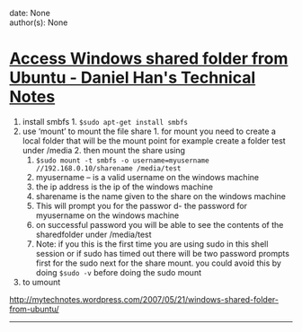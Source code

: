 
date: None  
author(s): None  

# [Access Windows shared folder from Ubuntu - Daniel Han's Technical Notes](https://sites.google.com/site/xiangyangsite/home/technical-tips/linux-unix/common-tips/access-windows-shared-folder-from-ubuntu)

  1. install smbfs
    1. `$sudo apt-get install smbfs`
  2. use ‘mount’ to mount the file share
    1. for mount you need to create a local folder that will be the mount point for example create a folder test under /media
    2. then mount the share using
      1. `$sudo mount -t smbfs -o username=myusername //192.168.0.10/sharename /media/test`
      2. myusername – is a valid username on the windows machine
      3. the ip address is the ip of the windows machine
      4. sharename is the name given to the share on the windows machine
      5. This will prompt you for the passwor d- the password for myusername on the windows machine
      6. on successful password you will be able to see the contents of the sharedfolder under /media/test
      7. Note: if you this is the first time you are using sudo in this shell session or if sudo has timed out there will be two password prompts first for the sudo next for the share mount. you could avoid this by doing `$sudo -v` before doing the sudo mount
  3. to umount



<http://mytechnotes.wordpress.com/2007/05/21/windows-shared-folder-from-ubuntu/>  
  
---

